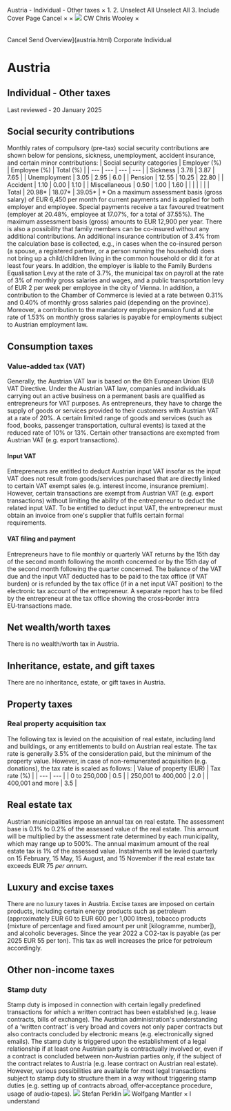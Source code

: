 Austria - Individual - Other taxes
×
1.
2.
Unselect All
Unselect All
3.
Include Cover Page
Cancel
×
×
![](-/media/world-wide-tax-summaries/attachments/global---chris-wooley.ashx%3Frev=ac5e5f3223b34096b1afc2a6009c7320&revision=ac5e5f32-23b3-4096-b1af-c2a6009c7320&hash=859B7ADC84DC2CBEC9760E9E6EE7DE6D0A8BFCDF)
CW
Chris Wooley
×
######
Cancel
Send
Overview](austria.html)
Corporate
Individual
# Austria
## Individual - Other taxes
Last reviewed - 20 January 2025
## Social security contributions
Monthly rates of compulsory (pre-tax) social security contributions are shown below for pensions, sickness, unemployment, accident insurance, and certain minor contributions:
| Social security categories | Employer (%) | Employee (%) | Total (%) |
| --- | --- | --- | --- |
| Sickness | 3.78 | 3.87 | 7.65 |
| Unemployment | 3.05 | 2.95 | 6.0 |
| Pension | 12.55 | 10.25 | 22.80 |
| Accident | 1.10 | 0.00 | 1.10 |
| Miscellaneous | 0.50 | 1.00 | 1.60 |
|  |  |  |  |
| Total | 20.98\* | 18.07\* | 39.05\* |
\* On a maximum assessment basis (gross salary) of EUR 6,450 per month for current payments and is applied for both employer and employee. Special payments receive a tax favoured treatment (employer at 20.48%, employee at 17.07%, for a total of 37.55%). The maximum assessment basis (gross) amounts to EUR 12,900 per year.
There is also a possibility that family members can be co-insured without any additional contributions. An additional insurance contribution of 3.4% from the calculation base is collected, e.g., in cases when the co-insured person (a spouse, a registered partner, or a person running the household) does not bring up a child/children living in the common household or did it for at least four years.
In addition, the employer is liable to the Family Burdens Equalisation Levy at the rate of 3.7%, the municipal tax on payroll at the rate of 3% of monthly gross salaries and wages, and a public transportation levy of EUR 2 per week per employee in the city of Vienna. In addition, a contribution to the Chamber of Commerce is levied at a rate between 0.31% and 0.40% of monthly gross salaries paid (depending on the province). Moreover, a contribution to the mandatory employee pension fund at the rate of 1.53% on monthly gross salaries is payable for employments subject to Austrian employment law.
## Consumption taxes
### Value-added tax (VAT)
Generally, the Austrian VAT law is based on the 6th European Union (EU) VAT Directive. Under the Austrian VAT law, companies and individuals carrying out an active business on a permanent basis are qualified as entrepreneurs for VAT purposes. As entrepreneurs, they have to charge the supply of goods or services provided to their customers with Austrian VAT at a rate of 20%. A certain limited range of goods and services (such as food, books, passenger transportation, cultural events) is taxed at the reduced rate of 10% or 13%. Certain other transactions are exempted from Austrian VAT (e.g. export transactions).
#### Input VAT
Entrepreneurs are entitled to deduct Austrian input VAT insofar as the input VAT does not result from goods/services purchased that are directly linked to certain VAT exempt sales (e.g. interest income, insurance premium). However, certain transactions are exempt from Austrian VAT (e.g. export transactions) without limiting the ability of the entrepreneur to deduct the related input VAT. To be entitled to deduct input VAT, the entrepreneur must obtain an invoice from one's supplier that fulfils certain formal requirements.
#### VAT filing and payment
Entrepreneurs have to file monthly or quarterly VAT returns by the 15th day of the second month following the month concerned or by the 15th day of the second month following the quarter concerned. The balance of the VAT due and the input VAT deducted has to be paid to the tax office (if VAT burden) or is refunded by the tax office (if in a net input VAT position) to the electronic tax account of the entrepreneur. A separate report has to be filed by the entrepreneur at the tax office showing the cross‑border intra EU‑transactions made.
## Net wealth/worth taxes
There is no wealth/worth tax in Austria.
## Inheritance, estate, and gift taxes
There are no inheritance, estate, or gift taxes in Austria.
## Property taxes
### Real property acquisition tax
The following tax is levied on the acquisition of real estate, including land and buildings, or any entitlements to build on Austrian real estate. The tax rate is generally 3.5% of the consideration paid, but the minimum of the property value. However, in case of non-remunerated acquisition (e.g. donations), the tax rate is scaled as follows:
| Value of property (EUR) | Tax rate (%) |
| --- | --- |
| 0 to 250,000 | 0.5 |
| 250,001 to 400,000 | 2.0 |
| 400,001 and more | 3.5 |
## Real estate tax
Austrian municipalities impose an annual tax on real estate. The assessment base is 0.1% to 0.2% of the assessed value of the real estate. This amount will be multiplied by the assessment rate determined by each municipality, which may range up to 500%. The annual maximum amount of the real estate tax is 1% of the assessed value. Instalments will be levied quarterly on 15 February, 15 May, 15 August, and 15 November if the real estate tax exceeds EUR 75 *per annum.*
## Luxury and excise taxes
There are no luxury taxes in Austria.
Excise taxes are imposed on certain products, including certain energy products such as petroleum (approximately EUR 60 to EUR 600 per 1,000 litres), tobacco products (mixture of percentage and fixed amount per unit [kilogramme, number]), and alcoholic beverages.
Since the year 2022 a CO2-tax is payable (as per 2025 EUR 55 per ton). This tax as well increases the price for petroleum accordingly.
## Other non-income taxes
### Stamp duty
Stamp duty is imposed in connection with certain legally predefined transactions for which a written contract has been established (e.g. lease contracts, bills of exchange). The Austrian administration's understanding of a ‘written contract’ is very broad and covers not only paper contracts but also contracts concluded by electronic means (e.g. electronically signed emails).
The stamp duty is triggered upon the establishment of a legal relationship if at least one Austrian party is contractually involved or, even if a contract is concluded between non‑Austrian parties only, if the subject of the contract relates to Austria (e.g. lease contract on Austrian real estate). However, various possibilities are available for most legal transactions subject to stamp duty to structure them in a way without triggering stamp duties (e.g. setting up of contracts abroad, offer‑acceptance procedure, usage of audio‑tapes).
![](-/media/world-wide-tax-summaries/austriastefan-perklinaustria--stefan-perklinjpg20220502162219578.ashx%3Frev=85d18abe4bc0446d95ee2735dd05bb1b&revision=85d18abe-4bc0-446d-95ee-2735dd05bb1b&hash=3725F74735E7C86B02C0FE87B3547A4AC41E1D2D)
Stefan Perklin
![](-/media/world-wide-tax-summaries/austriawolfgang-mantleraustria--wolfgang-mantlerpng20220502162306239.ashx%3Frev=7c617f903e7b49c99620f83192801adc&revision=7c617f90-3e7b-49c9-9620-f83192801adc&hash=507573EC63DA7804FAFC81499F9BD46D12624E22)
Wolfgang Mantler
×
I understand